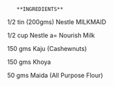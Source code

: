        **INGREDIENTS**

1/2 tin (200gms) Nestle MILKMAID

1/2 cup Nestle a= Nourish Milk

150 gms Kaju (Cashewnuts)

150 gms Khoya

50 gms Maida (All Purpose Flour)
